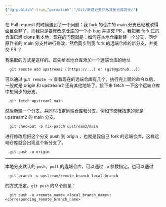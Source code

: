 ```yaml
---
{"dg-publish":true,"permalink":"/Git/新建分支并从其他仓库同步/"}
---
```



在 Pull request 的时候遇到了一个问题：我 fork 的仓库的 main 分支已经被改得面目全非了，而我只是要修改原仓库的一个小 bug 并提交 PR 。我把我 fork 过的仓库已经 clone 到本地，现在的问题就是：如何在本地仓库新建一个分支，同步原作者的 main 分支并进行修改，然后同步到我 fork 的远端仓库的新分支，并提交 PR ？

我采取的方式是这样的。首先给本地仓库添加一个远端仓库的地址

``` shell
  git remote add upstream2 [(https://...) or (git@github...)]
```

可以通过 `git remote -v` 查看现在的远端仓库有几个。执行完上面的命令以后，一般就是 origin 和 upstream2 还有其他地址了。接下来 fetch 一下这个远端仓库中想同步的分支。  

``` shell
  git fetch upstream2 main
```

然后新建一个分支。并同时指定远端仓库和分支。例如下面我指定的就是 upstream2 的 main 分支。

``` shell
  git checkout -b fix-patch upstream2/main
```

进行修改后把这个分支 push 到 origin ，也就是我自己 fork 的远端仓库，这样远端仓库就会出现这个新分支了。

``` shell
  git push -u origin
```

---

本地分支默认的 `push, pull` 的远端仓库，可以通过 `-u` 参数指定。也可以通过

``` shell
  git branch -u upstream/remote_branch local_branch
```

的方式指定。`git push` 的命令则是：  

``` shell
  git push -u <remote_name> <local_branch_name>:<corresponding_remote_branch_name>
```